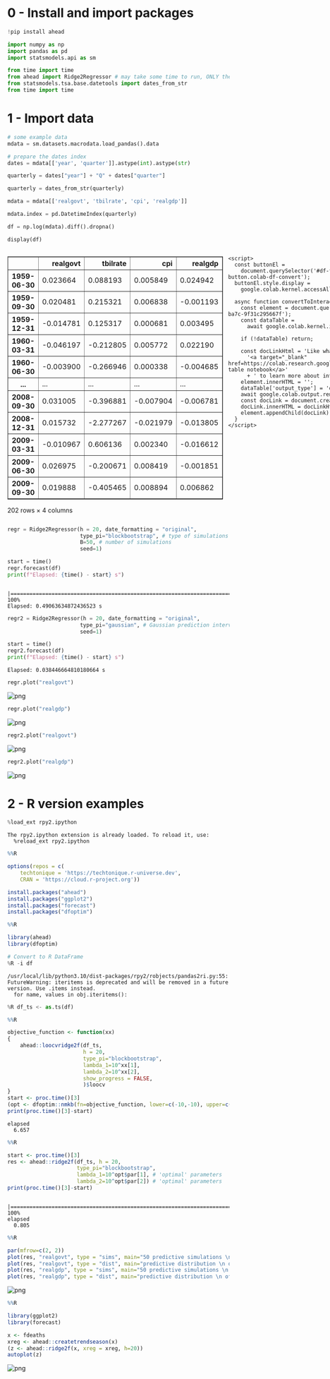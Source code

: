 # 0 - Install and import packages


```python
!pip install ahead
```


```python
import numpy as np
import pandas as pd
import statsmodels.api as sm

from time import time
from ahead import Ridge2Regressor # may take some time to run, ONLY the 1st time it's run
from statsmodels.tsa.base.datetools import dates_from_str
from time import time
```

# 1 - Import data


```python
# some example data
mdata = sm.datasets.macrodata.load_pandas().data

# prepare the dates index
dates = mdata[['year', 'quarter']].astype(int).astype(str)

quarterly = dates["year"] + "Q" + dates["quarter"]

quarterly = dates_from_str(quarterly)

mdata = mdata[['realgovt', 'tbilrate', 'cpi', 'realgdp']]

mdata.index = pd.DatetimeIndex(quarterly)

df = np.log(mdata).diff().dropna()

display(df)
```



  <div id="df-f2e345a0-7555-4e1a-ba7c-9f31c295667f" class="colab-df-container">
    <div>
<style scoped>
    .dataframe tbody tr th:only-of-type {
        vertical-align: middle;
    }

    .dataframe tbody tr th {
        vertical-align: top;
    }

    .dataframe thead th {
        text-align: right;
    }
</style>
<table border="1" class="dataframe">
  <thead>
    <tr style="text-align: right;">
      <th></th>
      <th>realgovt</th>
      <th>tbilrate</th>
      <th>cpi</th>
      <th>realgdp</th>
    </tr>
  </thead>
  <tbody>
    <tr>
      <th>1959-06-30</th>
      <td>0.023664</td>
      <td>0.088193</td>
      <td>0.005849</td>
      <td>0.024942</td>
    </tr>
    <tr>
      <th>1959-09-30</th>
      <td>0.020481</td>
      <td>0.215321</td>
      <td>0.006838</td>
      <td>-0.001193</td>
    </tr>
    <tr>
      <th>1959-12-31</th>
      <td>-0.014781</td>
      <td>0.125317</td>
      <td>0.000681</td>
      <td>0.003495</td>
    </tr>
    <tr>
      <th>1960-03-31</th>
      <td>-0.046197</td>
      <td>-0.212805</td>
      <td>0.005772</td>
      <td>0.022190</td>
    </tr>
    <tr>
      <th>1960-06-30</th>
      <td>-0.003900</td>
      <td>-0.266946</td>
      <td>0.000338</td>
      <td>-0.004685</td>
    </tr>
    <tr>
      <th>...</th>
      <td>...</td>
      <td>...</td>
      <td>...</td>
      <td>...</td>
    </tr>
    <tr>
      <th>2008-09-30</th>
      <td>0.031005</td>
      <td>-0.396881</td>
      <td>-0.007904</td>
      <td>-0.006781</td>
    </tr>
    <tr>
      <th>2008-12-31</th>
      <td>0.015732</td>
      <td>-2.277267</td>
      <td>-0.021979</td>
      <td>-0.013805</td>
    </tr>
    <tr>
      <th>2009-03-31</th>
      <td>-0.010967</td>
      <td>0.606136</td>
      <td>0.002340</td>
      <td>-0.016612</td>
    </tr>
    <tr>
      <th>2009-06-30</th>
      <td>0.026975</td>
      <td>-0.200671</td>
      <td>0.008419</td>
      <td>-0.001851</td>
    </tr>
    <tr>
      <th>2009-09-30</th>
      <td>0.019888</td>
      <td>-0.405465</td>
      <td>0.008894</td>
      <td>0.006862</td>
    </tr>
  </tbody>
</table>
<p>202 rows × 4 columns</p>
</div>
    <div class="colab-df-buttons">

  <div class="colab-df-container">
    <button class="colab-df-convert" onclick="convertToInteractive('df-f2e345a0-7555-4e1a-ba7c-9f31c295667f')"
            title="Convert this dataframe to an interactive table."
            style="display:none;">

  <svg xmlns="http://www.w3.org/2000/svg" height="24px" viewBox="0 -960 960 960">
    <path d="M120-120v-720h720v720H120Zm60-500h600v-160H180v160Zm220 220h160v-160H400v160Zm0 220h160v-160H400v160ZM180-400h160v-160H180v160Zm440 0h160v-160H620v160ZM180-180h160v-160H180v160Zm440 0h160v-160H620v160Z"/>
  </svg>
    </button>

  <style>
    .colab-df-container {
      display:flex;
      gap: 12px;
    }

    .colab-df-convert {
      background-color: #E8F0FE;
      border: none;
      border-radius: 50%;
      cursor: pointer;
      display: none;
      fill: #1967D2;
      height: 32px;
      padding: 0 0 0 0;
      width: 32px;
    }

    .colab-df-convert:hover {
      background-color: #E2EBFA;
      box-shadow: 0px 1px 2px rgba(60, 64, 67, 0.3), 0px 1px 3px 1px rgba(60, 64, 67, 0.15);
      fill: #174EA6;
    }

    .colab-df-buttons div {
      margin-bottom: 4px;
    }

    [theme=dark] .colab-df-convert {
      background-color: #3B4455;
      fill: #D2E3FC;
    }

    [theme=dark] .colab-df-convert:hover {
      background-color: #434B5C;
      box-shadow: 0px 1px 3px 1px rgba(0, 0, 0, 0.15);
      filter: drop-shadow(0px 1px 2px rgba(0, 0, 0, 0.3));
      fill: #FFFFFF;
    }
  </style>

    <script>
      const buttonEl =
        document.querySelector('#df-f2e345a0-7555-4e1a-ba7c-9f31c295667f button.colab-df-convert');
      buttonEl.style.display =
        google.colab.kernel.accessAllowed ? 'block' : 'none';

      async function convertToInteractive(key) {
        const element = document.querySelector('#df-f2e345a0-7555-4e1a-ba7c-9f31c295667f');
        const dataTable =
          await google.colab.kernel.invokeFunction('convertToInteractive',
                                                    [key], {});
        if (!dataTable) return;

        const docLinkHtml = 'Like what you see? Visit the ' +
          '<a target="_blank" href=https://colab.research.google.com/notebooks/data_table.ipynb>data table notebook</a>'
          + ' to learn more about interactive tables.';
        element.innerHTML = '';
        dataTable['output_type'] = 'display_data';
        await google.colab.output.renderOutput(dataTable, element);
        const docLink = document.createElement('div');
        docLink.innerHTML = docLinkHtml;
        element.appendChild(docLink);
      }
    </script>
  </div>


<div id="df-71b61756-860a-4500-a599-f25d8e609908">
  <button class="colab-df-quickchart" onclick="quickchart('df-71b61756-860a-4500-a599-f25d8e609908')"
            title="Suggest charts"
            style="display:none;">

<svg xmlns="http://www.w3.org/2000/svg" height="24px"viewBox="0 0 24 24"
     width="24px">
    <g>
        <path d="M19 3H5c-1.1 0-2 .9-2 2v14c0 1.1.9 2 2 2h14c1.1 0 2-.9 2-2V5c0-1.1-.9-2-2-2zM9 17H7v-7h2v7zm4 0h-2V7h2v10zm4 0h-2v-4h2v4z"/>
    </g>
</svg>
  </button>

<style>
  .colab-df-quickchart {
      --bg-color: #E8F0FE;
      --fill-color: #1967D2;
      --hover-bg-color: #E2EBFA;
      --hover-fill-color: #174EA6;
      --disabled-fill-color: #AAA;
      --disabled-bg-color: #DDD;
  }

  [theme=dark] .colab-df-quickchart {
      --bg-color: #3B4455;
      --fill-color: #D2E3FC;
      --hover-bg-color: #434B5C;
      --hover-fill-color: #FFFFFF;
      --disabled-bg-color: #3B4455;
      --disabled-fill-color: #666;
  }

  .colab-df-quickchart {
    background-color: var(--bg-color);
    border: none;
    border-radius: 50%;
    cursor: pointer;
    display: none;
    fill: var(--fill-color);
    height: 32px;
    padding: 0;
    width: 32px;
  }

  .colab-df-quickchart:hover {
    background-color: var(--hover-bg-color);
    box-shadow: 0 1px 2px rgba(60, 64, 67, 0.3), 0 1px 3px 1px rgba(60, 64, 67, 0.15);
    fill: var(--button-hover-fill-color);
  }

  .colab-df-quickchart-complete:disabled,
  .colab-df-quickchart-complete:disabled:hover {
    background-color: var(--disabled-bg-color);
    fill: var(--disabled-fill-color);
    box-shadow: none;
  }

  .colab-df-spinner {
    border: 2px solid var(--fill-color);
    border-color: transparent;
    border-bottom-color: var(--fill-color);
    animation:
      spin 1s steps(1) infinite;
  }

  @keyframes spin {
    0% {
      border-color: transparent;
      border-bottom-color: var(--fill-color);
      border-left-color: var(--fill-color);
    }
    20% {
      border-color: transparent;
      border-left-color: var(--fill-color);
      border-top-color: var(--fill-color);
    }
    30% {
      border-color: transparent;
      border-left-color: var(--fill-color);
      border-top-color: var(--fill-color);
      border-right-color: var(--fill-color);
    }
    40% {
      border-color: transparent;
      border-right-color: var(--fill-color);
      border-top-color: var(--fill-color);
    }
    60% {
      border-color: transparent;
      border-right-color: var(--fill-color);
    }
    80% {
      border-color: transparent;
      border-right-color: var(--fill-color);
      border-bottom-color: var(--fill-color);
    }
    90% {
      border-color: transparent;
      border-bottom-color: var(--fill-color);
    }
  }
</style>

  <script>
    async function quickchart(key) {
      const quickchartButtonEl =
        document.querySelector('#' + key + ' button');
      quickchartButtonEl.disabled = true;  // To prevent multiple clicks.
      quickchartButtonEl.classList.add('colab-df-spinner');
      try {
        const charts = await google.colab.kernel.invokeFunction(
            'suggestCharts', [key], {});
      } catch (error) {
        console.error('Error during call to suggestCharts:', error);
      }
      quickchartButtonEl.classList.remove('colab-df-spinner');
      quickchartButtonEl.classList.add('colab-df-quickchart-complete');
    }
    (() => {
      let quickchartButtonEl =
        document.querySelector('#df-71b61756-860a-4500-a599-f25d8e609908 button');
      quickchartButtonEl.style.display =
        google.colab.kernel.accessAllowed ? 'block' : 'none';
    })();
  </script>
</div>
    </div>
  </div>




```python
regr = Ridge2Regressor(h = 20, date_formatting = "original",
                       type_pi="blockbootstrap", # type of simulations for predictive inference
                       B=50, # number of simulations
                       seed=1)

start = time()
regr.forecast(df)
print(f"Elapsed: {time() - start} s")
```

      |======================================================================| 100%
    Elapsed: 0.49063634872436523 s



```python
regr2 = Ridge2Regressor(h = 20, date_formatting = "original",
                       type_pi="gaussian", # Gaussian prediction intervals
                       seed=1)

start = time()
regr2.forecast(df)
print(f"Elapsed: {time() - start} s")
```

    Elapsed: 0.038446664810180664 s



```python
regr.plot("realgovt")
```


    
![png](thierrymoudiki_20240224_ahead_python_and_R_files/thierrymoudiki_20240224_ahead_python_and_R_7_0.png)
    



```python
regr.plot("realgdp")
```


    
![png](thierrymoudiki_20240224_ahead_python_and_R_files/thierrymoudiki_20240224_ahead_python_and_R_8_0.png)
    



```python
regr2.plot("realgovt")
```


    
![png](thierrymoudiki_20240224_ahead_python_and_R_files/thierrymoudiki_20240224_ahead_python_and_R_9_0.png)
    



```python
regr2.plot("realgdp")
```


    
![png](thierrymoudiki_20240224_ahead_python_and_R_files/thierrymoudiki_20240224_ahead_python_and_R_10_0.png)
    


# 2 - R version examples


```python
%load_ext rpy2.ipython
```

    The rpy2.ipython extension is already loaded. To reload it, use:
      %reload_ext rpy2.ipython



```r
%%R

options(repos = c(
    techtonique = 'https://techtonique.r-universe.dev',
    CRAN = 'https://cloud.r-project.org'))

install.packages("ahead")
install.packages("ggplot2")
install.packages("forecast")
install.packages("dfoptim")
```


```r
%%R

library(ahead)
library(dfoptim)
```


```python
# Convert to R DataFrame
%R -i df
```

    /usr/local/lib/python3.10/dist-packages/rpy2/robjects/pandas2ri.py:55: FutureWarning: iteritems is deprecated and will be removed in a future version. Use .items instead.
      for name, values in obj.iteritems():



```python
%R df_ts <- as.ts(df)
```


```r
%%R

objective_function <- function(xx)
{
    ahead::loocvridge2f(df_ts,
                        h = 20,
                        type_pi="blockbootstrap",
                        lambda_1=10^xx[1],
                        lambda_2=10^xx[2],
                        show_progress = FALSE,
                        )$loocv
}
start <- proc.time()[3]
(opt <- dfoptim::nmkb(fn=objective_function, lower=c(-10,-10), upper=c(10,10), par=c(0.1, 0.1)))
print(proc.time()[3]-start)
```

    elapsed 
      6.657 



```r
%%R

start <- proc.time()[3]
res <- ahead::ridge2f(df_ts, h = 20,
                      type_pi="blockbootstrap",
                      lambda_1=10^opt$par[1], # 'optimal' parameters
                      lambda_2=10^opt$par[2]) # 'optimal' parameters
print(proc.time()[3]-start)
```

      |======================================================================| 100%
    elapsed 
      0.805 



```r
%%R

par(mfrow=c(2, 2))
plot(res, "realgovt", type = "sims", main="50 predictive simulations \n of realgovt")
plot(res, "realgovt", type = "dist", main="predictive distribution \n of realgovt")
plot(res, "realgdp", type = "sims", main="50 predictive simulations \n of realgdp")
plot(res, "realgdp", type = "dist", main="predictive distribution \n of realgovt")
```


    
![png](thierrymoudiki_20240224_ahead_python_and_R_files/thierrymoudiki_20240224_ahead_python_and_R_19_0.png)
    



```r
%%R

library(ggplot2)
library(forecast)

x <- fdeaths
xreg <- ahead::createtrendseason(x)
(z <- ahead::ridge2f(x, xreg = xreg, h=20))
autoplot(z)
```


    
![png](thierrymoudiki_20240224_ahead_python_and_R_files/thierrymoudiki_20240224_ahead_python_and_R_20_0.png)
    

